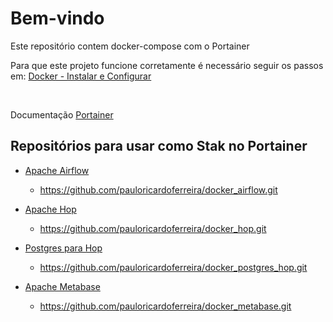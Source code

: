 # Bem-vindo

Este repositório contem docker-compose com o Portainer

Para que este projeto funcione corretamente é necessário seguir os passos em: [Docker - Instalar e Configurar](https://github.com/pauloricardoferreira/docker_instalar_configurar)

<br>

Documentação [Portainer](https://www.portainer.io/)


## Repositórios para usar como Stak no Portainer

* [Apache Airflow](https://github.com/pauloricardoferreira/docker_airflow)
  * https://github.com/pauloricardoferreira/docker_airflow.git

* [Apache Hop](https://github.com/pauloricardoferreira/docker_hop)
  * https://github.com/pauloricardoferreira/docker_hop.git
  
* [Postgres para Hop](https://github.com/pauloricardoferreira/docker_postgres_hop)
  * https://github.com/pauloricardoferreira/docker_postgres_hop.git

* [Apache Metabase](https://github.com/pauloricardoferreira/docker_metabase)
  * https://github.com/pauloricardoferreira/docker_metabase.git
